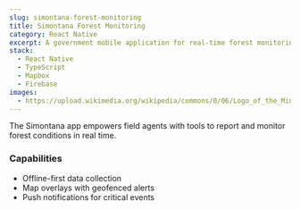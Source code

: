 ```yaml
---
slug: simontana-forest-monitoring
title: Simontana Forest Monitoring
category: React Native
excerpt: A government mobile application for real-time forest monitoring, providing crucial data and alerts.
stack:
  - React Native
  - TypeScript
  - Mapbox
  - Firebase
images:
  - https://upload.wikimedia.org/wikipedia/commons/0/06/Logo_of_the_Ministry_of_Environmental_Affairs_and_Forestry_of_the_Republic_of_Indonesia.svg
---
```


The Simontana app empowers field agents with tools to report and monitor forest conditions in real time.

### Capabilities

- Offline-first data collection
- Map overlays with geofenced alerts
- Push notifications for critical events
